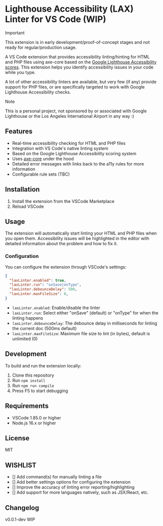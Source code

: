 # Lighthouse Accessibility (LAX) Linter for VS Code (WIP)

> [!IMPORTANT]
> This extension is in early development/proof-of-concept stages and not ready for regular/production usage.

A VS Code extension that provides accessibility linting/hinting for HTML and PHP files using axe-core based on the [Google Lighthouse Accessibility scores](https://developer.chrome.com/docs/lighthouse/accessibility/scoring). This extension helps you identify accessibility issues in your code while you type.

A lot of other accessibility linters are available, but very few (if any) provide support for PHP files, or are specifically targeted to work with Google Lighthouse Accessibility checks.

> [!NOTE]
> This is a personal project, not sponsored by or associated with Google Lighthouse or the Los Angeles International Airport in any way :)

## Features

- Real-time accessibility checking for HTML and PHP files
- Integration with VS Code's native linting system
- Based on the Google Lighthouse Accessibility scoring system
- Uses [axe-core](https://github.com/dequelabs/axe-core) under the hood
- Detailed error messages with links back to the a11y rules for more information
- Configurable rule sets (TBC)

## Installation

1. Install the extension from the VSCode Marketplace
2. Reload VSCode

## Usage

The extension will automatically start linting your HTML and PHP files when you open them. Accessibility issues will be highlighted in the editor with detailed information about the problem and how to fix it.

### Configuration

You can configure the extension through VSCode's settings:

```json
{
  "laxLinter.enabled": true,
  "laxLinter.run": "onSave|onType",
  "laxLinter.debounceDelay": 500,
  "laxLinter.maxFileSize": 0,
}
```

- `laxLinter.enabled`: Enable/disable the linter
- `laxLinter.run`: Select either "onSave" (default) or "onType" for when the linting happens
- `laxLinter.debounceDelay`: The debounce delay in milliseconds for linting the current doc (500ms default)
- `laxLinter.maxFileSize`: Maximum file size to lint (in bytes), default is unlimited (0)

## Development

To build and run the extension locally:

1. Clone this repository
2. Run `npm install`
3. Run `npm run compile`
4. Press F5 to start debugging

## Requirements

- VSCode 1.85.0 or higher
- Node.js 16.x or higher

## License

MIT

## WISHLIST
- [] Add command(s) for manually linting a file
- [] Add better settings options for configuring the extension
- [] Improve the accuracy of linting error reporting/highlighting
- [] Add support for more languages natively, such as JSX/React, etc.

## Changelog

v0.0.1-dev WIP